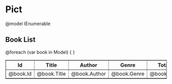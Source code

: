 # Pict



@model IEnumerable<BookDetails>

<h2>Book List</h2>

<table id="getBooks" border="1">
    <thead>
        <tr>
            <th>Id</th>
            <th>Title</th>
            <th>Author</th>
            <th>Genre</th>
            <th>Total Copies</th>
            <th>Available Copies</th>
            <th>Branch</th>
        </tr>
    </thead>
    <tbody>
        @foreach (var book in Model)
        {
            <tr>
                <td>@book.Id</td>
                <td>@book.Title</td>
                <td>@book.Author</td>
                <td>@book.Genre</td>
                <td>@book.TotalCopies</td>
                <td>@book.AvailableCopies</td>
                <td>@book.Branch?.BranchName</td>
            </tr>
        }
    </tbody>
</table>
